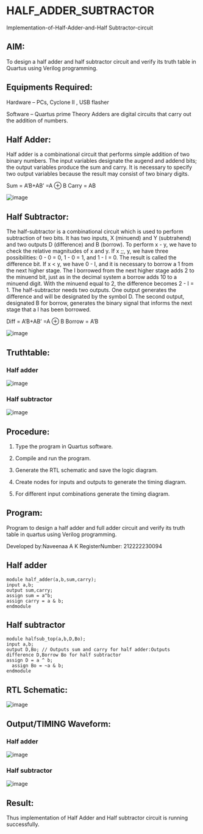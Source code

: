 # HALF_ADDER_SUBTRACTOR

Implementation-of-Half-Adder-and-Half Subtractor-circuit

## AIM:

To design a half adder and half subtractor circuit and verify its truth table in Quartus using Verilog programming.

## Equipments Required:

Hardware – PCs, Cyclone II , USB flasher 

Software – Quartus prime Theory Adders are digital circuits that carry out the addition of numbers.

## Half Adder:

Half adder is a combinational circuit that performs simple addition of two binary numbers. The input variables designate the augend and addend bits; the output variables produce the sum and carry. It is necessary to specify two output variables because the result may consist of two binary digits.

Sum = A’B+AB’ =A ⊕ B Carry = AB

![image](https://github.com/naavaneetha/HALF_ADDER_SUBTRACTOR/assets/154305477/bd4a0b2c-cdbc-4184-ab08-81578f121e1f)

## Half Subtractor:

The half-subtractor is a combinational circuit which is used to perform subtraction of two bits. It has two inputs, X (minuend) and Y (subtrahend) and two outputs D (difference) and B (borrow). To perform x - y, we have to check the relative magnitudes of x and y. If x ;;, y, we have three possibilities: 0 - 0 = 0, 1 - 0 = 1, and 1 - I = 0. The result is called the difference bit. If x < y, we have 0 - I, and it is necessary to borrow a 1 from the next higher stage. The I borrowed from the next higher stage adds 2 to the minuend bit, just as in the decimal system a borrow adds 10 to a minuend digit. With the minuend equal to 2, the difference becomes 2 - I = 1. The half-subtractor needs two outputs. One output generates the difference and will be designated by the symbol D. The second output, designated B for borrow, generates the binary signal that informs the next stage that a I has been borrowed. 

Diff = A’B+AB’ =A ⊕ B
Borrow = A’B

 ![image](https://github.com/naavaneetha/HALF_ADDER_SUBTRACTOR/assets/154305477/d76b099c-513f-4e7c-843a-e2fd028a531a)

## Truthtable:
### Half adder

![image](https://github.com/naveenaakumarasamy/HALF_ADDER_SUBTRACTOR/assets/113497406/c6be8ab3-afc3-46b6-bb9f-ed9dfdccd789)


### Half subtractor

![image](https://github.com/naveenaakumarasamy/HALF_ADDER_SUBTRACTOR/assets/113497406/f4758c11-2a79-4fff-ad9e-06f8778f9808)


## Procedure:

1.	Type the program in Quartus software.

2.	Compile and run the program.

3.	Generate the RTL schematic and save the logic diagram.

4.	Create nodes for inputs and outputs to generate the timing diagram.

5.	For different input combinations generate the timing diagram.


## Program:

Program to design a half adder and full adder circuit and verify its truth table in quartus using Verilog programming.

Developed by:Naveenaa A K
RegisterNumber: 212222230094

## Half adder
```
module half_adder(a,b,sum,carry);
input a,b;
output sum,carry; 
assign sum = a^b;
assign carry = a & b;
endmodule
```
## Half subtractor
```
module halfsub_top(a,b,D,Bo);
input a,b;
output D,Bo; // Outputs sum and carry for half adder:Outputs difference D,Borrow Bo for half subtractor
assign D = a ^ b;
  assign Bo = ~a & b;
endmodule
```
## RTL Schematic:
![image](https://github.com/naveenaakumarasamy/HALF_ADDER_SUBTRACTOR/assets/113497406/a827030b-859d-43f4-a65e-ec62dd923da0)

## Output/TIMING Waveform:

### Half adder
![image](https://github.com/naveenaakumarasamy/HALF_ADDER_SUBTRACTOR/assets/113497406/a7bef830-f924-45b5-aba9-fa697bbf7354)


### Half subtractor
![image](https://github.com/naveenaakumarasamy/HALF_ADDER_SUBTRACTOR/assets/113497406/10ca2fb4-9ef9-405d-aa3d-b121bc870673)


## Result:
Thus implementation of Half Adder and Half subtractor circuit is running successfully.
